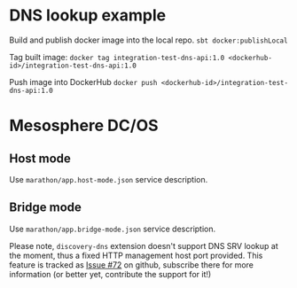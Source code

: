 DNS lookup example
==================

Build and publish docker image into the local repo.
`sbt docker:publishLocal`

Tag built image:
`docker tag integration-test-dns-api:1.0 <dockerhub-id>/integration-test-dns-api:1.0`

Push image into DockerHub 
`docker push <dockerhub-id>/integration-test-dns-api:1.0`

Mesosphere DC/OS
================

Host mode
---------
Use `marathon/app.host-mode.json` service description.

Bridge mode
-----------

Use `marathon/app.bridge-mode.json` service description.

Please note, `discovery-dns` extension doesn't support DNS SRV lookup at the moment, thus a fixed HTTP management host port provided. This feature is tracked as [Issue #72](https://github.com/akka/akka-management/issues/72) on github, subscribe there for more information (or better yet, contribute the support for it!)

